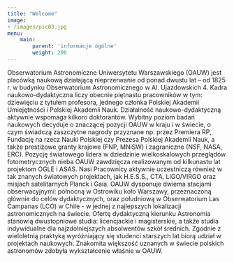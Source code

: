 ```yaml
---
title: "Welcome"
image:
- /images/pic03.jpg
menu:
    main:
        parent: 'informacje ogólne'
        weight: 200
---
```


Obserwatorium Astronomiczne Uniwersytetu Warszawskiego (OAUW) jest placówką naukową działającą nieprzerwanie od ponad
 dwustu lat – od 1825 r. w budynku Obserwatorium Astronomicznego w Al. Ujazdowskich 4. Kadra naukowo-dydaktyczna liczy
  obecnie piętnastu pracowników w tym: dziewięciu z tytułem profesora, jednego członka Polskiej Akademii Umiejętności 
  i Polskiej Akademii Nauk. Działalność naukowo-dydaktyczną aktywnie wspomaga kilkoro doktorantów.
Wybitny poziom badań naukowych decyduje o znaczącej pozycji OAUW w kraju i w świecie, o czym świadczą zaszczytne nagrody 
przyznane np. przez Premiera RP, Fundację na rzecz Nauki Polskiej czy Prezesa Polskiej Akademii Nauk, a także 
prestiżowe granty krajowe (FNP, MNiSW) i zagraniczne (NSF, NASA, ERC). Pozycję światowego lidera w dziedzinie 
wielkoskalowych przeglądów fotometrycznych nieba OAUW zawdzięcza realizowanym od kilkunastu lat projektom OGLE i ASAS. 
Nasi Pracownicy aktywnie uczestniczą również w tak znanych światowych projektach, jak  H.E.S.S., CTA, LIGO/VIRGO 
oraz misjach satelitarnych Planck i Gaia.
OAUW dysponuje dwiema stacjami obserwacyjnymi: północną w Ostrowiku koło Warszawy, przeznaczoną głównie do celów 
dydaktycznych, oraz południową w Obserwatorium Las Campanas (LCO) w Chile - w jednej z najlepszych lokalizacji 
astronomicznych na świecie.
Ofertę dydaktyczną kierunku Astronomia stanowią dwustopniowe studia: licencjackie i magisterskie, a także studia 
indywidualne dla najzdolniejszych absolwentów szkół średnich. Zgodnie z wieloletnią praktyką wyróżniający się studenci 
starszych lat biorą udział w projektach naukowych. Znakomita większość uznanych w świecie polskich astronomów zdobyła 
wykształcenie właśnie w OAUW.